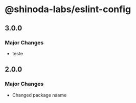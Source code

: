# @shinoda-labs/eslint-config

## 3.0.0

### Major Changes

- teste

## 2.0.0

### Major Changes

- Changed package naame

